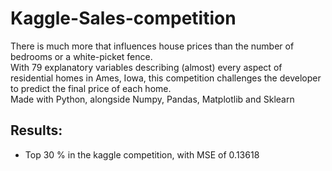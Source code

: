 # Kaggle-Sales-competition
There is much more that influences house prices than the number of bedrooms or a white-picket fence.  
With 79 explanatory variables describing (almost) every aspect of residential homes in Ames, Iowa, this competition challenges the developer to predict the final price of each home.  
Made with Python, alongside Numpy, Pandas, Matplotlib and Sklearn

## Results:
* Top 30 % in the kaggle competition, with MSE of 0.13618
